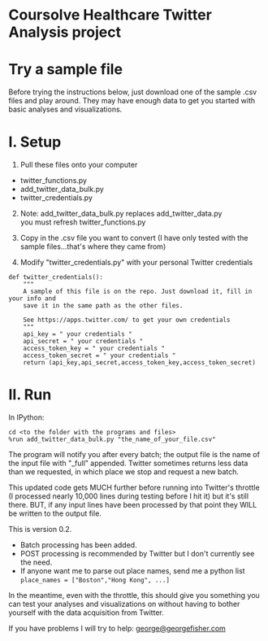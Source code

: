 Coursolve Healthcare Twitter Analysis project
===========================
Try a sample file
=================
Before trying the instructions below, just download one of the sample .csv files and play around. They may have enough data to get you started with basic analyses and visualizations.

I. Setup
========
1. Pull these files onto your computer 
  - twitter_functions.py
  - add_twitter_data_bulk.py   
  - twitter_credentials.py 
  
2. Note: add_twitter_data_bulk.py replaces add_twitter_data.py  
         you must refresh twitter_functions.py

3. Copy in the .csv file you want to convert (I have only tested with the sample files...that's where they came from)


4. Modify "twitter_credentials.py" with your personal Twitter credentials  
``` 
def twitter_credentials():  
    """
    A sample of this file is on the repo. Just download it, fill in your info and
    save it in the same path as the other files.
    
    See https://apps.twitter.com/ to get your own credentials
    """
    api_key = " your credentials "  
    api_secret = " your credentials "  
    access_token_key = " your credentials "  
    access_token_secret = " your credentials "  
    return (api_key,api_secret,access_token_key,access_token_secret)  
```

II. Run
=======

In IPython:
```
cd <to the folder with the programs and files>
%run add_twitter_data_bulk.py "the_name_of_your_file.csv"
```

The program will notify you after every batch; the output file is the name of the input file with "_full" appended. Twitter sometimes returns less data than we requested, in which place we stop and request a new batch.  

This updated code gets MUCH further before running into Twitter's throttle (I processed nearly 10,000 lines during testing before I hit it) but it's still there. BUT, if any input lines have been processed by that point they WILL be written to the output file.

This is version 0.2.   
- Batch processing has been added. 
- POST processing is recommended by Twitter but I don't currently see the need.
- If anyone want me to parse out place names, send me a python list `place_names = ["Boston","Hong Kong", ...]`


In the meantime, even with the throttle, this should give you something you can test your analyses and visualizations on without having to bother yourself with the data acquisition from Twitter.

If you have problems I will try to help: george@georgefisher.com